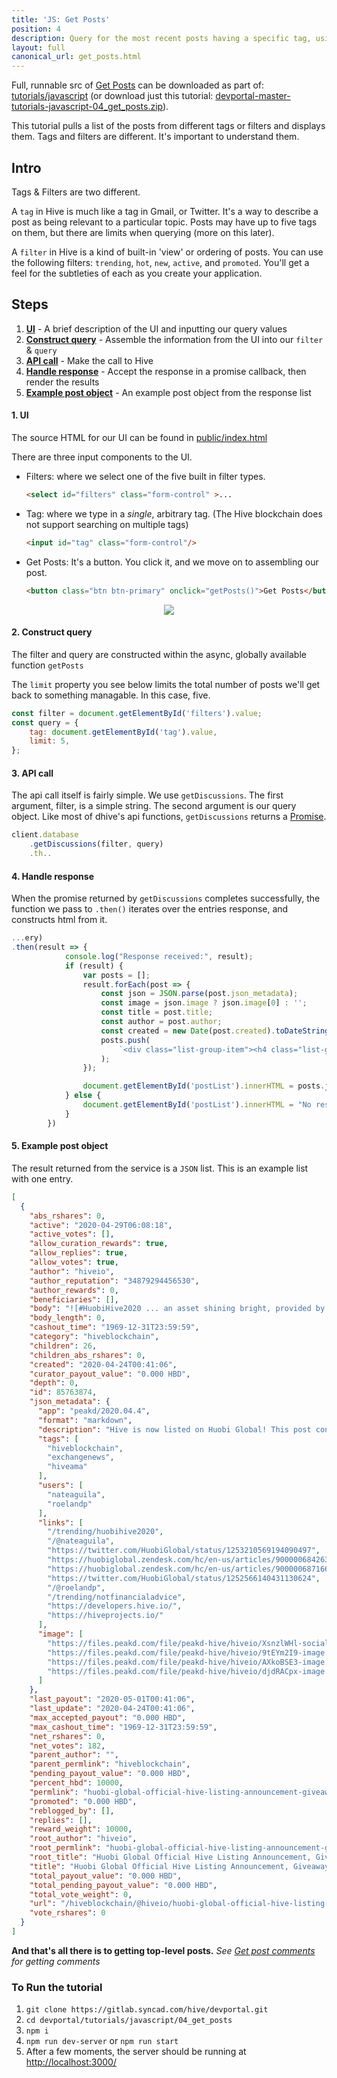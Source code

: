 ```yaml
---
title: 'JS: Get Posts'
position: 4
description: Query for the most recent posts having a specific tag, using a Hive filter
layout: full
canonical_url: get_posts.html
---
```

Full, runnable src of [Get Posts](https://gitlab.syncad.com/hive/devportal/-/tree/master/tutorials/javascript/04_get_posts) can be downloaded as part of: [tutorials/javascript](https://gitlab.syncad.com/hive/devportal/-/tree/master/tutorials/javascript) (or download just this tutorial: [devportal-master-tutorials-javascript-04_get_posts.zip](https://gitlab.syncad.com/hive/devportal/-/archive/master/devportal-master.zip?path=tutorials/javascript/04_get_posts)).

This tutorial pulls a list of the posts from different tags or filters and displays them.
Tags and filters are different. It's important to understand them.

## Intro

Tags & Filters are two different.

A `tag` in Hive is much like a tag in Gmail, or Twitter. It's a way to describe a
post as being relevant to a particular topic. Posts may have up to five tags on them, but there are limits when
querying (more on this later).

A `filter` in Hive is a kind of built-in 'view' or ordering of posts. You can use the following filters:
`trending`, `hot`, `new`, `active`, and `promoted`. You'll get a feel for the subtleties of each as you create your
application.

## Steps

1. [**UI**](#UI) - A brief description of the UI and inputting our query values
1. [**Construct query**](#Construct-query) - Assemble the information from the UI into our `filter` & `query`
1. [**API call**](#API-call) - Make the call to Hive
1. [**Handle response**](#Handle-response) - Accept the response in a promise callback, then render the results
1. [**Example post object**](#Example-post-object) - An example post object from the response list

#### 1. UI <a name="UI"></a>

The source HTML for our UI can be found in [public/index.html](https://gitlab.syncad.com/hive/devportal/-/tree/master/tutorials/javascript/04_get_posts/public/index.html)

There are three input components to the UI.

* Filters: where we select one of the five built in filter types.

    ```html
    <select id="filters" class="form-control" >...
    ```

* Tag: where we type in a _single_, arbitrary tag. (The Hive blockchain does not support searching on multiple tags)

    ```html
    <input id="tag" class="form-control"/>
    ```

* Get Posts: It's a button. You click it, and we move on to assembling our post.
    
    ```html
    <button class="btn btn-primary" onclick="getPosts()">Get Posts</button>
    ```

<center>
  <img src="https://gitlab.syncad.com/hive/devportal/-/raw/master/tutorials/javascript/04_get_posts/images/Step-01-UI.png" />
</center>

#### 2. Construct query <a name="Construct-query"></a>

The filter and query are constructed within the async, globally available function `getPosts`

The `limit` property you see below limits the total number of posts we'll get back to something
managable. In this case, five.

```javascript
const filter = document.getElementById('filters').value;
const query = {
    tag: document.getElementById('tag').value,
    limit: 5,
};
```

#### 3. API call <a name="API-call"></a>

The api call itself is fairly simple. We use `getDiscussions`.
The first argument, filter, is a simple string.
The second argument is our query object.
Like most of dhive's api functions, `getDiscussions` returns a [Promise](https://developer.mozilla.org/en-US/docs/Web/JavaScript/Reference/Global_Objects/Promise).

```javascript
client.database
    .getDiscussions(filter, query)
    .th..
```

#### 4. Handle response <a name="Handle-response"></a>

When the promise returned by `getDiscussions` completes successfully, the function we pass to `.then()`
iterates over the entries response, and constructs html from it.

```javascript
...ery)
.then(result => {
            console.log("Response received:", result);
            if (result) {
                var posts = [];
                result.forEach(post => {
                    const json = JSON.parse(post.json_metadata);
                    const image = json.image ? json.image[0] : '';
                    const title = post.title;
                    const author = post.author;
                    const created = new Date(post.created).toDateString();
                    posts.push(
                        `<div class="list-group-item"><h4 class="list-group-item-heading">${title}</h4><p>by ${author}</p><center><img src="${image}" class="img-responsive center-block" style="max-width: 450px"/></center><p class="list-group-item-text text-right text-nowrap">${created}</p></div>`
                    );
                });

                document.getElementById('postList').innerHTML = posts.join('');
            } else {
                document.getElementById('postList').innerHTML = "No result.";
            }
        })
```

#### 5. Example post object <a name="Example-post-object"></a>

The result returned from the service is a `JSON` list. This is an example list with one entry.

```json
[
  {
    "abs_rshares": 0,
    "active": "2020-04-29T06:08:18",
    "active_votes": [],
    "allow_curation_rewards": true,
    "allow_replies": true,
    "allow_votes": true,
    "author": "hiveio",
    "author_reputation": "34879294456530",
    "author_rewards": 0,
    "beneficiaries": [],
    "body": "![#HuobiHive2020 ... an asset shining bright, provided by community member @nateaguila](https://files.peakd.com/file/peakd-hive/hiveio/XsnzlWHl-social_hive_flare.jpg)\n\n## Huobi has listed Hive! ...",
    "body_length": 0,
    "cashout_time": "1969-12-31T23:59:59",
    "category": "hiveblockchain",
    "children": 26,
    "children_abs_rshares": 0,
    "created": "2020-04-24T00:41:06",
    "curator_payout_value": "0.000 HBD",
    "depth": 0,
    "id": 85763874,
    "json_metadata": {
      "app": "peakd/2020.04.4",
      "format": "markdown",
      "description": "Hive is now listed on Huobi Global! This post contains all official links and AMA transcripts.",
      "tags": [
        "hiveblockchain",
        "exchangenews",
        "hiveama"
      ],
      "users": [
        "nateaguila",
        "roelandp"
      ],
      "links": [
        "/trending/huobihive2020",
        "/@nateaguila",
        "https://twitter.com/HuobiGlobal/status/1253210569194090497",
        "https://huobiglobal.zendesk.com/hc/en-us/articles/900000684263",
        "https://huobiglobal.zendesk.com/hc/en-us/articles/900000687166--EXCLUSIVE-Deposit-HIVE-on-Huobi-Global-to-Share-100-000-HIVE-",
        "https://twitter.com/HuobiGlobal/status/1252566140431130624",
        "/@roelandp",
        "/trending/notfinancialadvice",
        "https://developers.hive.io/",
        "https://hiveprojects.io/"
      ],
      "image": [
        "https://files.peakd.com/file/peakd-hive/hiveio/XsnzlWHl-social_hive_flare.jpg",
        "https://files.peakd.com/file/peakd-hive/hiveio/9tEYm2I9-image.png",
        "https://files.peakd.com/file/peakd-hive/hiveio/AXkoBSE3-image.png",
        "https://files.peakd.com/file/peakd-hive/hiveio/djdRACpx-image.png"
      ]
    },
    "last_payout": "2020-05-01T00:41:06",
    "last_update": "2020-04-24T00:41:06",
    "max_accepted_payout": "0.000 HBD",
    "max_cashout_time": "1969-12-31T23:59:59",
    "net_rshares": 0,
    "net_votes": 182,
    "parent_author": "",
    "parent_permlink": "hiveblockchain",
    "pending_payout_value": "0.000 HBD",
    "percent_hbd": 10000,
    "permlink": "huobi-global-official-hive-listing-announcement-giveaways-ama-chat-transcripts",
    "promoted": "0.000 HBD",
    "reblogged_by": [],
    "replies": [],
    "reward_weight": 10000,
    "root_author": "hiveio",
    "root_permlink": "huobi-global-official-hive-listing-announcement-giveaways-ama-chat-transcripts",
    "root_title": "Huobi Global Official Hive Listing Announcement, Giveaways, and AMA Chat Transcripts",
    "title": "Huobi Global Official Hive Listing Announcement, Giveaways, and AMA Chat Transcripts",
    "total_payout_value": "0.000 HBD",
    "total_pending_payout_value": "0.000 HBD",
    "total_vote_weight": 0,
    "url": "/hiveblockchain/@hiveio/huobi-global-official-hive-listing-announcement-giveaways-ama-chat-transcripts",
    "vote_rshares": 0
  }
]
```

**And that's all there is to getting top-level posts.** _See [Get post comments](get_post_comments.html) for getting comments_

### To Run the tutorial

1. `git clone https://gitlab.syncad.com/hive/devportal.git`
1. `cd devportal/tutorials/javascript/04_get_posts`
1. `npm i`
1. `npm run dev-server` or `npm run start`
1. After a few moments, the server should be running at [http://localhost:3000/](http://localhost:3000/)
